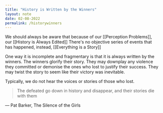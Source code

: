 ```yaml
---
title: "History is Written by the Winners"
layout: note
date: 02-08-2022
permalink: /historywinners
---
```


We should always be aware that because of our [[Perception Problems]], our [[History is Always Edited]]  There's no objective series of events that has happened, instead, [[Everything is a Story]]

One way it is incomplete and fragmentary is that it is always written by the winners. The winners glorify their story. They may downplay any violence they committed or demonise the ones who lost to justify their success. They may twist the story to seem like their victory was inevitable.

Typically, we do not hear the voices or stories of those who lost.


> The defeated go down in history and disappear, and their stories die with them

— Pat Barker, The Silence of the Girls
